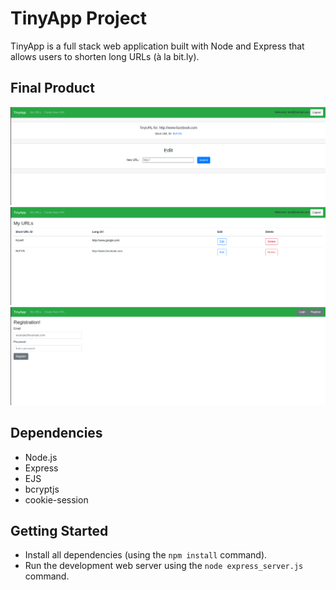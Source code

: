 # TinyApp Project

TinyApp is a full stack web application built with Node and Express that allows users to shorten long URLs (à la bit.ly).

## Final Product

!["After clicking the edit button on your list of URLS, this page comes up. You can edit the long URL associated with the set short URL to your liking."](https://github.com/kand5950/tinyapp/blob/master/docs/edit_longUrl.png?raw=true)
!["Home page showing your listed URLs and choice to edit which takes you the screenshot above or delete"](https://github.com/kand5950/tinyapp/blob/master/docs/myUrls.png?raw=true)
!["Registration page to get started :)"](https://github.com/kand5950/tinyapp/blob/master/docs/register.png?raw=true)

## Dependencies

- Node.js
- Express
- EJS
- bcryptjs
- cookie-session

## Getting Started

- Install all dependencies (using the `npm install` command).
- Run the development web server using the `node express_server.js` command.